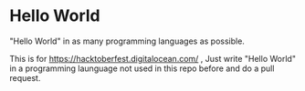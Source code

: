 # Hello World

"Hello World" in as many programming languages as possible.

This is for https://hacktoberfest.digitalocean.com/ , Just write "Hello World" in a programming launguage not used in this repo before and do a pull request.
